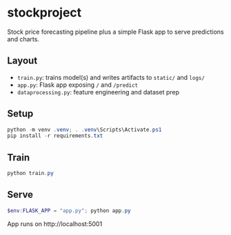 # stockproject

Stock price forecasting pipeline plus a simple Flask app to serve predictions and charts.

## Layout

- `train.py`: trains model(s) and writes artifacts to `static/` and `logs/`
- `app.py`: Flask app exposing `/` and `/predict`
- `dataprocessing.py`: feature engineering and dataset prep

## Setup

```powershell
python -m venv .venv; . .venv\Scripts\Activate.ps1
pip install -r requirements.txt
```

## Train

```powershell
python train.py
```

## Serve

```powershell
$env:FLASK_APP = "app.py"; python app.py
```

App runs on http://localhost:5001
